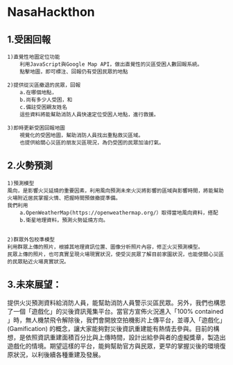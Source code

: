 # NasaHackthon
## 1.受困回報
	1)直覺性地圖定位功能
		利用JavaScript與Google Map API，做出直覺性的災區受困人數回報系統。
		點擊地圖，即可標注、回報仍有受困民眾的地點

	2)提供從災區撤退的民眾，回報
	    a.在哪個地點，
        b.尚有多少人受困，和
        c.備註受困親友姓名
		這些資料將能幫助消防人員快速定位受困人地點，進行救援。

	3)即時更新受困回報地圖
		視覺化的受困地圖，幫助消防人員找出重點救災區域。
		也提供給關心災區的朋友災區現況，為仍受困的民眾加油打氣。


## 2.火勢預測
	1)預測模型
	風向，是影響火災延燒的重要因素，利用風向預測未來火災將影響的區域與影響時間，將能幫助火場附近居民掌握火情、把握時間預做撤提準備。
	我們利用
        a.OpenWeatherMap(https://openweathermap.org/）取得當地風向資料，搭配 
        b.衛星地理資料，預測火勢延燒方向。


	2)群眾外包校準模型
	利用群眾上傳的照片，根據其地理資訊位置、圖像分析照片內容，修正火災預測模型。
	民眾上傳的照片，也可真實呈現火場現實狀況，使受災民眾了解目前家園狀況，也能使關心災區的民眾貼近火場真實狀況。

## 3.未來展望：
提供火災預測資料給消防人員，能幫助消防人員警示災區民眾。另外，我們也構思了一個「遊戲化」的災後資訊蒐集平台。當官方宣佈火況進入「100% contained	」時，無人機禁飛令解除後，我們會開放空拍機影片上傳平台，並導入「遊戲化」(Gamification) 的概念，讓大家能夠對災後資訊重建能有熱情去參與。目前的構想，是依照資訊重建面積百分比與上傳時間，設計出給參與者的虛擬獎章，製造出遊戲化的情境。期望這樣的平台，能夠幫助官方與民眾，更早的掌握災後的環境復原狀況，以利後續各種重建及發展。